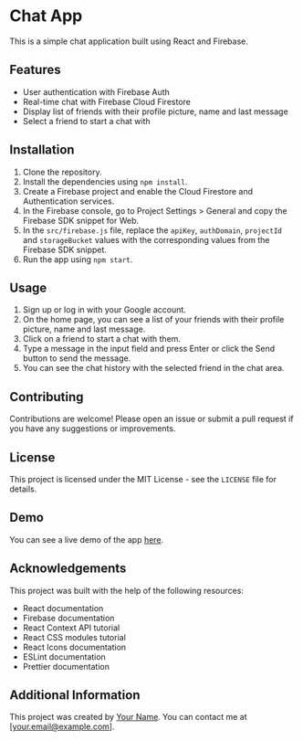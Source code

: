 # Chat App

This is a simple chat application built using React and Firebase.

## Features

- User authentication with Firebase Auth
- Real-time chat with Firebase Cloud Firestore
- Display list of friends with their profile picture, name and last message
- Select a friend to start a chat with

## Installation

1. Clone the repository.
2. Install the dependencies using `npm install`.
3. Create a Firebase project and enable the Cloud Firestore and Authentication services.
4. In the Firebase console, go to Project Settings > General and copy the Firebase SDK snippet for Web.
5. In the `src/firebase.js` file, replace the `apiKey`, `authDomain`, `projectId` and `storageBucket` values with the corresponding values from the Firebase SDK snippet.
6. Run the app using `npm start`.

## Usage

1. Sign up or log in with your Google account.
2. On the home page, you can see a list of your friends with their profile picture, name and last message.
3. Click on a friend to start a chat with them.
4. Type a message in the input field and press Enter or click the Send button to send the message.
5. You can see the chat history with the selected friend in the chat area.

## Contributing

Contributions are welcome! Please open an issue or submit a pull request if you have any suggestions or improvements.

## License

This project is licensed under the MIT License - see the `LICENSE` file for details.

## Demo

You can see a live demo of the app [here](https://example.com).

## Acknowledgements

This project was built with the help of the following resources:

- React documentation
- Firebase documentation
- React Context API tutorial
- React CSS modules tutorial
- React Icons documentation
- ESLint documentation
- Prettier documentation

## Additional Information

This project was created by [Your Name](https://github.com/yourusername). You can contact me at [your.email@example.com].
